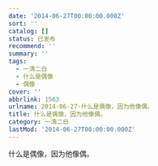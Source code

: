 ```yaml
---
date: '2014-06-27T00:00:00.000Z'
sort: ''
catalog: []
status: 已发布
recommend: ''
summary: ''
tags:
  - 一清二白
  - 什么是偶像
  - 偶像
cover: ''
abbrlink: 1563
urlname: 2014-06-27-什么是偶像，因为他像偶。
title: 什么是偶像，因为他像偶。
category: 一清二白
lastMod: '2014-06-27T00:00:00.000Z'
---
```


什么是偶像，因为他像偶。

